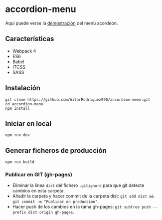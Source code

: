 # accordion-menu

Aquí puede verse la [demostración](https://aitorrodriguez990.github.io/accordion-menu/) del menú acordeón.

## Características

* Webpack 4
* ES6
* Babel
* ITCSS
* SASS

## Instalación

```
git clone https://github.com/AitorRodriguez990/accordion-menu.git
cd accordion-menu
npm install
```


## Iniciar en local

```
npm run dev
```


## Generar ficheros de producción

```
npm run build
```

### Publicar en GIT (gh-pages)

* Eliminar la línea `dist` del fichero `.gitignore` para que git detecte cambios en esta carpeta.
* Añadir la carpeta y hacer commit de la carpeta dist: `git add dist && git commit -m "Publicar en producción"`.
* Hacer push de los cambios en la rama gh-pages: `git subtree push --prefix dist origin gh-pages`.
